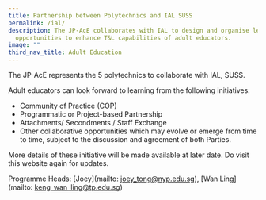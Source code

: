 ```yaml
---
title: Partnership between Polytechnics and IAL SUSS
permalink: /ial/
description: The JP-AcE collaborates with IAL to design and organise learning
  opportunities to enhance T&L capabilities of adult educators.
image: ""
third_nav_title: Adult Education
---
```

The JP-AcE represents the 5 polytechnics to collaborate with IAL, SUSS.

Adult educators can look forward to learning from the following initiatives:

* Community of Practice (COP)
* Programmatic or Project-based Partnership
* Attachments/ Secondments / Staff Exchange
* Other collaborative opportunities which may evolve or emerge from time to time, subject to the discussion and agreement of both Parties.

More details of these initiative will be made available at later date. Do visit this website again for updates.

Programme Heads: [Joey](mailto: joey_tong@nyp.edu.sg), [Wan Ling](mailto: keng_wan_ling@tp.edu.sg)